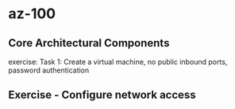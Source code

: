 # az-100

## Core Architectural Components 
exercise: Task 1: Create a virtual machine, no public inbound ports, password authentication



## Exercise - Configure network access
